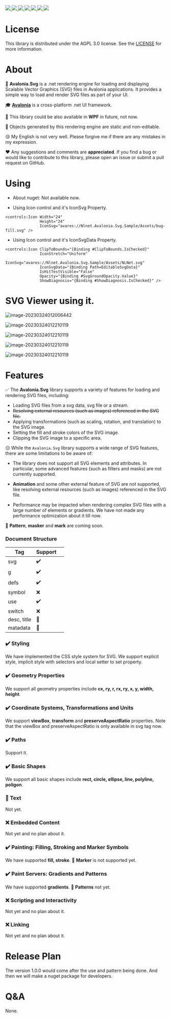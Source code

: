 <div align="left">
  <a href="https://www.w3.org/TR/SVG2/">
    <img src="https://img.shields.io/badge/-SVG2-blue?style=for-the-badge">
  </a>
  <a href="https://github.com/microsoft/dotnet">
    <img src="https://img.shields.io/badge/-.NET-red?style=for-the-badge">
  </a>
  <a href="https://avaloniaui.net/">
    <img src="https://img.shields.io/badge/Avalonia-8245A9?style=for-the-badge">
  </a>
  <a href="https://dotnet.microsoft.com/zh-cn/languages/csharp">
    <img src="https://img.shields.io/badge/-C%23-yellow?style=for-the-badge">
  </a>
  <a href="http://www.gnu.org/licenses/agpl-3.0.en.html">
    <img src="https://img.shields.io/badge/License-APGL 3.0-green?style=for-the-badge">
  </a>
  <a href="https://www.cnblogs.com/liwuqingxin/">
    <img src="https://img.shields.io/badge/Blog-NLNet-orange?style=for-the-badge">
  </a>
  <a href="https://github.com/liwuqingxin">
    <img src="https://img.shields.io/badge/Github-Liwuqingxin-blue?style=for-the-badge&logo=GitHub">
  </a>
</div>


# License

This library is distributed under the AGPL 3.0 license. See the [LICENSE](http://www.gnu.org/licenses/agpl-3.0.en.html) for more information.

# About

:notebook: **Avalonia.Svg** is a .net rendering engine for loading and displaying Scalable Vector Graphics (SVG) files in Avalonia applications. It provides a simple way to load and render SVG files as part of your UI.

:mortar_board: [**Avalonia**](https://avaloniaui.net/) is a cross-platform .net UI framework. 

:date: This library could be also available in **WPF** in future, not now.

:bell: Objects generated by this rendering engine are static and non-editable.

:cry: My English is not very well. Please forgive me if there are any mistakes in my expression.

:heart: Any suggestions and comments are **appreciated**. If you find a bug or would like to contribute to this library, please open an issue or submit a pull request on GitHub. 

# Using

- About nuget: Not available now.

- Using Icon control and it's IconSvg Property.

```Xaml
<controls:Icon Width="24"
               Height="24"
               IconSvg="avares://Nlnet.Avalonia.Svg.Sample/Assets/bug-fill.svg" />
```

- Using Icon control and it's IconSvgData Property.

```Xaml
<controls:Icon ClipToBounds="{Binding #ClipToBounds.IsChecked}"
               IconStretch="Uniform"
               IconSvg="avares://Nlnet.Avalonia.Svg.Sample/Assets/NLNet.svg"
               IconSvgData="{Binding Path=EditableSvgData}"
               IsHitTestVisible="False"
               Opacity="{Binding #SvgGroundOpacity.Value}"
               ShowDiagnosis="{Binding #ShowDiagnosis.IsChecked}" />
```

# SVG Viewer using it.

![image-20230324012006442](doc/imghost/tmp210F.png)

![image-20230324012210119](doc/imghost/tmp4A23.png)

![image-20230324012210119](doc/imghost/tmp1AD9.png)

![image-20230324012210119](doc/imghost/tmpA4E1.png)

![image-20230324012210119](doc/imghost/tmpED0E.png)

# Features

:white_check_mark: The **Avalonia.Svg** library supports a variety of features for loading and rendering SVG files, including:

- Loading SVG files from a svg data, svg file or a stream.
- ~~Resolving external resources (such as images) referenced in the SVG file.~~
- Applying transformations (such as scaling, rotation, and translation) to the SVG image.
- Setting the fill and stroke colors of the SVG image.
- Clipping the SVG image to a specific area.

:pensive: While the `Avalonia.Svg` library supports a wide range of SVG features, there are some limitations to be aware of:

- The library does not support all SVG elements and attributes. In particular, some advanced features (such as filters and masks) are not currently supported.

- **Animation** and some other external feature of SVG are not supported, like resolving external resources (such as images) referenced in the SVG file.
- Performance may be impacted when rendering complex SVG files with a large number of elements or gradients. We have not made any performance optimization about it till now.

:date: **Pattern**, **masker** and **mark** are coming soon.

### Document Structure

| Tag         | Support            |      |
| ----------- | ------------------ | ---- |
| svg         | :heavy_check_mark: |      |
| g           | :heavy_check_mark: |      |
| defs        | :heavy_check_mark: |      |
| symbol      | :x:                |      |
| use         | :heavy_check_mark: |      |
| switch      | :x:                |      |
| desc, title | :date:             |      |
| matadata    | :date:             |      |

### :heavy_check_mark: Styling

We have implemented the CSS style system for SVG. We support explicit style, implicit style with selectors and local setter to set property.

### :heavy_check_mark: Geometry Properties

We support all geometry properties include **cx, ry, r, rx, ry, x, y, width, height**.

### :heavy_check_mark: Coordinate Systems, Transformations and Units

We support **viewBox**, **transform** and **preserveAspectRatio** properties. Note that the viewBox and preserveAspectRatio is only available in svg tag now.

### :heavy_check_mark: Paths

Support it.

### :heavy_check_mark: Basic Shapes

We support all basic shapes include **rect, circle, ellipse, line, polyline, poligon**.

### :date: Text

Not yet.

### :x: Embedded Content

Not yet and no plan about it.

### :heavy_check_mark: Painting: Filling, Stroking and Marker Symbols

We have supported **fill, stroke**. :date: **Marker** is not supported yet.

### :heavy_check_mark: Paint Servers: Gradients and Patterns

We have supported **gradients**. :date: **Patterns** not yet.

### :x: Scripting and Interactivity

Not yet and no plan about it.

### :x: Linking

Not yet and no plan about it.

# Release Plan

The version 1.0.0 would come after the use and pattern being done. And then we will make a nuget package for developers.

# Q&A

None.
